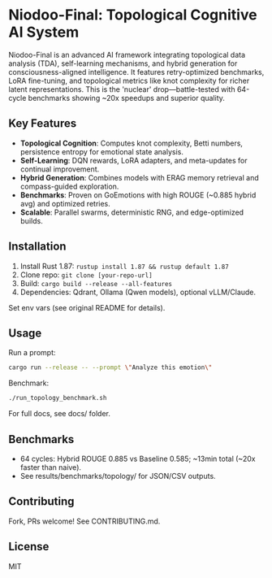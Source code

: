 # Niodoo-Final: Topological Cognitive AI System

Niodoo-Final is an advanced AI framework integrating topological data analysis (TDA), self-learning mechanisms, and hybrid generation for consciousness-aligned intelligence. It features retry-optimized benchmarks, LoRA fine-tuning, and topological metrics like knot complexity for richer latent representations. This is the 'nuclear' drop—battle-tested with 64-cycle benchmarks showing ~20x speedups and superior quality.

## Key Features
- **Topological Cognition**: Computes knot complexity, Betti numbers, persistence entropy for emotional state analysis.
- **Self-Learning**: DQN rewards, LoRA adapters, and meta-updates for continual improvement.
- **Hybrid Generation**: Combines models with ERAG memory retrieval and compass-guided exploration.
- **Benchmarks**: Proven on GoEmotions with high ROUGE (~0.885 hybrid avg) and optimized retries.
- **Scalable**: Parallel swarms, deterministic RNG, and edge-optimized builds.

## Installation
1. Install Rust 1.87: `rustup install 1.87 && rustup default 1.87`
2. Clone repo: `git clone [your-repo-url]`
3. Build: `cargo build --release --all-features`
4. Dependencies: Qdrant, Ollama (Qwen models), optional vLLM/Claude.

Set env vars (see original README for details).

## Usage
Run a prompt:
```bash
cargo run --release -- --prompt \"Analyze this emotion\"
```

Benchmark:
```bash
./run_topology_benchmark.sh
```

For full docs, see docs/ folder.

## Benchmarks
- 64 cycles: Hybrid ROUGE 0.885 vs Baseline 0.585; ~13min total (~20x faster than naive).
- See results/benchmarks/topology/ for JSON/CSV outputs.

## Contributing
Fork, PRs welcome! See CONTRIBUTING.md.

## License
MIT
